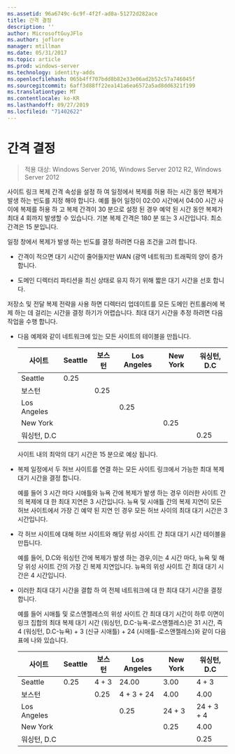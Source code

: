 ```yaml
---
ms.assetid: 96a6749c-6c9f-4f2f-ad0a-51272d282ace
title: 간격 결정
description: ''
author: MicrosoftGuyJFlo
ms.author: joflore
manager: mtillman
ms.date: 05/31/2017
ms.topic: article
ms.prod: windows-server
ms.technology: identity-adds
ms.openlocfilehash: 065b4ff707bdd8b82e33e06ad2b52c57a746045f
ms.sourcegitcommit: 6aff3d88ff22ea141a6ea6572a5ad8dd6321f199
ms.translationtype: MT
ms.contentlocale: ko-KR
ms.lasthandoff: 09/27/2019
ms.locfileid: "71402622"
---
```

# <a name="determining-the-interval"></a>간격 결정

>적용 대상: Windows Server 2016, Windows Server 2012 R2, Windows Server 2012

사이트 링크 복제 간격 속성을 설정 하 여 일정에서 복제를 허용 하는 시간 동안 복제가 발생 하는 빈도를 지정 해야 합니다. 예를 들어 일정이 02:00 시간에서 04:00 시간 사이에 복제를 허용 하 고 복제 간격이 30 분으로 설정 된 경우 예약 된 시간 동안 복제가 최대 4 회까지 발생할 수 있습니다. 기본 복제 간격은 180 분 또는 3 시간입니다. 최소 간격은 15 분입니다.  
  
일정 창에서 복제가 발생 하는 빈도를 결정 하려면 다음 조건을 고려 합니다.  
  
-   간격이 적으면 대기 시간이 줄어들지만 WAN (광역 네트워크) 트래픽의 양이 증가 합니다.  
  
-   도메인 디렉터리 파티션을 최신 상태로 유지 하기 위해 짧은 대기 시간을 선호 합니다.  
  
저장소 및 전달 복제 전략을 사용 하면 디렉터리 업데이트를 모든 도메인 컨트롤러에 복제 하는 데 걸리는 시간을 결정 하기가 어렵습니다. 최대 대기 시간을 추정 하려면 다음 작업을 수행 합니다.  
  
-   다음 예제와 같이 네트워크에 있는 모든 사이트의 테이블을 만듭니다.  
  
    |사이트|Seattle|보스턴|Los Angeles|New York|워싱턴, D.C|  
    |---------|-----------|----------|---------------|------------|--------------------|  
    |Seattle|0.25|||||  
    |보스턴||0.25||||  
    |Los Angeles|||0.25|||  
    |New York||||0.25||  
    |워싱턴, D.C|||||0.25|  
  
    사이트 내의 최악의 대기 시간은 15 분으로 예상 됩니다.  
  
-   복제 일정에서 두 허브 사이트를 연결 하는 모든 사이트 링크에서 가능한 최대 복제 대기 시간을 결정 합니다.  
  
    예를 들어 3 시간 마다 시애틀와 뉴욕 간에 복제가 발생 하는 경우 이러한 사이트 간의 복제에 대 한 최대 지연은 3 시간입니다. 뉴욕 및 시애틀 간의 복제 지연이 모든 허브 사이트에서 가장 긴 예약 된 지연 인 경우 모든 허브 사이의 최대 대기 시간은 3 시간입니다.  
  
-   각 허브 사이트에 대해 허브 사이트와 해당 위성 사이트 간 최대 대기 시간 테이블을 만듭니다.  
  
    예를 들어, D.C와 워싱턴 간에 복제가 발생 하는 경우,이는 4 시간 마다, 뉴욕 및 해당 위성 사이트 간의 가장 긴 복제 지연입니다. 뉴욕의 위성 사이트 간 최대 대기 시간은 4 시간입니다.  
  
-   이러한 최대 대기 시간을 결합 하 여 전체 네트워크에 대 한 최대 대기 시간을 결정 합니다.  
  
    예를 들어 시애틀 및 로스앤젤레스의 위성 사이트 간 최대 대기 시간이 하루 이면이 링크 집합의 최대 복제 대기 시간 (워싱턴, D.C-뉴욕-로스앤젤레스)은 31 시간, 즉 4 (워싱턴, D.C-뉴욕) + 3 (신규 시애틀) + 24 (시애틀-로스앤젤레스)와 같이 다음 표에 나와 있습니다.  
  
    |사이트|Seattle|보스턴|Los Angeles|New York|워싱턴, D.C|  
    |---------|-----------|----------|---------------|------------|--------------------|  
    |Seattle|0.25|4 + 3|24.00|3.00|4 + 3|  
    |보스턴||0.25|4 + 3 + 24|4.00|4.00|  
    |Los Angeles|||0.25|24 + 3|24 + 3 + 4|  
    |New York||||0.25|4.00|  
    |워싱턴, D.C|||||0.25|  
  


